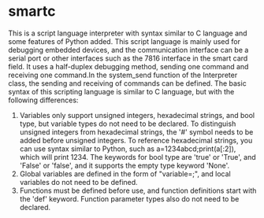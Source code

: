 # smartc
This is a script language interpreter with syntax similar to C language and some features of Python added.
This script language is mainly used for debugging embedded devices, and the communication interface can be a serial port or other interfaces such as the 7816 interface in the smart card field. It uses a half-duplex debugging method, sending one command and receiving one command.In the system_send function of the Interpreter class, the sending and receiving of commands can be defined.
The basic syntax of this scripting language is similar to C language, but with the following differences:
1. Variables only support unsigned integers, hexadecimal strings, and bool type, but variable types do not need to be declared. To distinguish unsigned integers from hexadecimal strings, the '#' symbol needs to be added before unsigned integers. To reference hexadecimal strings, you can use syntax similar to Python, such as a=1234abcd;print(a[:2]), which will print 1234. The keywords for bool type are 'true' or 'True', and 'False' or 'false', and it supports the empty type keyword 'None'.
2. Global variables are defined in the form of "variable=;", and local variables do not need to be defined.
3. Functions must be defined before use, and function definitions start with the 'def' keyword. Function parameter types also do not need to be declared.
